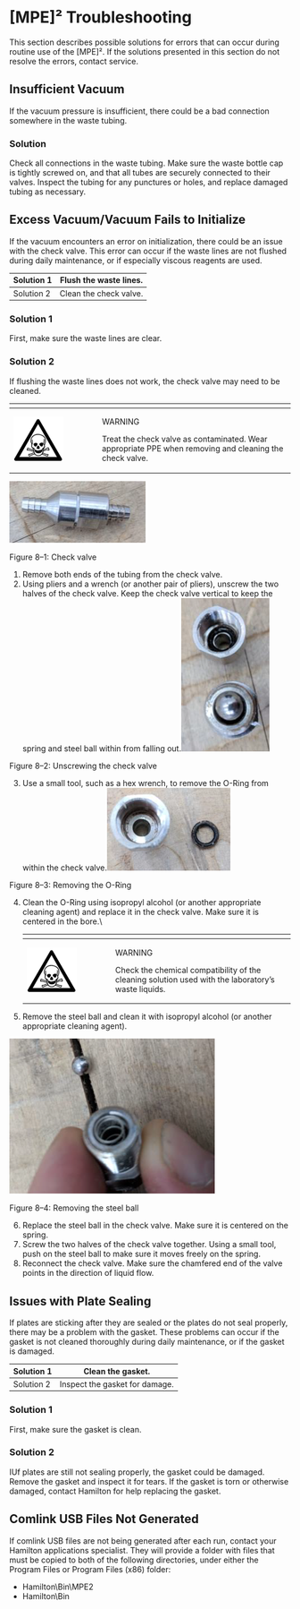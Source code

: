 # \[MPE]² Troubleshooting

This section describes possible solutions for errors that can occur during routine use of the \[MPE]². If the solutions presented in this section do not resolve the errors, contact service.

## Insufficient Vacuum

If the vacuum pressure is insufficient, there could be a bad connection somewhere in the waste tubing.

### Solution

Check all connections in the waste tubing. Make sure the waste bottle cap is tightly screwed on, and that all tubes are securely connected to their valves. Inspect the tubing for any punctures or holes, and replace damaged tubing as necessary.

## Excess Vacuum/Vacuum Fails to Initialize

If the vacuum encounters an error on initialization, there could be an issue with the check valve. This error can occur if the waste lines are not flushed during daily maintenance, or if especially viscous reagents are used.

| Solution 1 | Flush the waste lines. |
| ---------- | ---------------------- |
| Solution 2 | Clean the check valve. |

### Solution 1

First, make sure the waste lines are clear.&#x20;

### Solution 2

If flushing the waste lines does not work, the check valve may need to be cleaned.

<table data-header-hidden><thead><tr><th width="145"></th><th></th></tr></thead><tbody><tr><td><img src="../../../.gitbook/assets/image (9) (1) (1) (1) (1) (1) (1) (1) (1) (1).png" alt="" data-size="original"></td><td><p>WARNING</p><p>Treat the check valve as contaminated. Wear appropriate PPE when removing and cleaning the check valve.</p></td></tr></tbody></table>

![](<../../../.gitbook/assets/image (1) (1) (1) (1) (1) (1) (1) (1) (1) (1) (1).png>)

Figure 8–1: Check valve

1. Remove both ends of the tubing from the check valve.
2. Using pliers and a wrench (or another pair of pliers), unscrew the two halves of the check valve. Keep the check valve vertical to keep the spring and steel ball within from falling out.![](<../../../.gitbook/assets/image (2) (1) (1) (1) (1) (1) (1) (1) (1) (1) (1).png>)

Figure 8–2: Unscrewing the check valve

3. Use a small tool, such as a hex wrench, to remove the O-Ring from within the check valve.![](<../../../.gitbook/assets/image (4) (1) (1) (1) (1) (1) (1) (1) (1) (1) (1).png>)

Figure 8–3: Removing the O-Ring

4.  Clean the O-Ring using isopropyl alcohol (or another appropriate cleaning agent) and replace it in the check valve. Make sure it is centered in the bore.\


    <table data-header-hidden><thead><tr><th width="145"></th><th></th></tr></thead><tbody><tr><td><img src="../../../.gitbook/assets/image (9) (1) (1) (1) (1) (1) (1) (1) (1) (1).png" alt="" data-size="original"></td><td><p>WARNING</p><p>Check the chemical compatibility of the cleaning solution used with the laboratory’s waste liquids.</p></td></tr></tbody></table>
5. Remove the steel ball and clean it with isopropyl alcohol (or another appropriate cleaning agent).

![](<../../../.gitbook/assets/image (5) (1) (1) (1) (1) (1) (1) (1) (1) (1).png>)

Figure 8–4: Removing the steel ball

6. Replace the steel ball in the check valve. Make sure it is centered on the spring.
7. Screw the two halves of the check valve together. Using a small tool, push on the steel ball to make sure it moves freely on the spring.
8. Reconnect the check valve. Make sure the chamfered end of the valve points in the direction of liquid flow.

## Issues with Plate Sealing

If plates are sticking after they are sealed or the plates do not seal properly, there may be a problem with the gasket. These problems can occur if the gasket is not cleaned thoroughly during daily maintenance, or if the gasket is damaged.

| Solution 1 | Clean the gasket.              |
| ---------- | ------------------------------ |
| Solution 2 | Inspect the gasket for damage. |

### Solution 1

First, make sure the gasket is clean.

### Solution 2

IUf plates are still not sealing properly, the gasket could be damaged. Remove the gasket and inspect it for tears. If the gasket is torn or otherwise damaged, contact Hamilton for help replacing the gasket.

## Comlink USB Files Not Generated

If comlink USB files are not being generated after each run, contact your Hamilton applications specialist. They will provide a folder with files that must be copied to both of the following directories, under either the Program Files or Program Files (x86) folder:

* Hamilton\Bin\MPE2
* Hamilton\Bin
